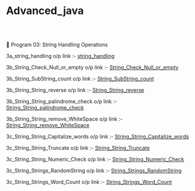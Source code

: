 # Advanced_java

<br/>
<br/>

📌 Program 03: String Handling Operations

3a_string_handling o/p link :-
<a href="https://github.com/Roshan474/Ajvanced_Java_Program/blob/main/lab3_Strings/Screenshot%20Strng%20handling.png">string_handling</a>


3b_String_Check_Null_or_empty o/p link :- 
<a href="https://github.com/Roshan474/Ajvanced_Java_Program/blob/main/lab3_Strings/Screenshot%20String_nullorempty.png">String_Check_Null_or_empty</a>


3b_String_SubString_count o/p link :- 
<a href="https://github.com/Roshan474/Ajvanced_Java_Program/blob/main/lab3_Strings/Screenshot%20Substring-count.png">String_SubString_count</a>


3b_String_String_reverse o/p link :- 
<a href="https://github.com/Roshan474/Ajvanced_Java_Program/blob/main/lab3_Strings/Screenshot%20String_reverse_string.png">String_String_reverse</a>


3b_String_String_palindrome_check o/p link :- 
<a href="https://github.com/Roshan474/Ajvanced_Java_Program/blob/main/lab3_Strings/Screenshot%20String_palindrome_Check.png">String_String_palindrome_check</a>


3b_String_String_remove_WhiteSpace o/p link :- 
<a href="https://github.com/Roshan474/Ajvanced_Java_Program/blob/main/lab3_Strings/Screenshot%20String_remove_White.png">String_String_remove_WhiteSpace</a>


3c_String_String_Capitalize_words o/p link :- 
<a href="https://github.com/Roshan474/Ajvanced_Java_Program/blob/main/lab3_Strings/Screenshot%20String_capitalize_words.png">String_String_Capitalize_words</a>


3c_String_String_Truncate o/p link :- 
<a href="https://github.com/Roshan474/Ajvanced_Java_Program/blob/main/lab3_Strings/Screenshot%20String_truncate.png">String_String_Truncate</a>


3c_String_String_Numeric_Check o/p link :-
<a href="https://github.com/Roshan474/Ajvanced_Java_Program/blob/main/lab3_Strings/Screenshot%20String_Numeric_Check.png">String_String_Numeric_Check</a>


3c_String_Strings_RandomString o/p link :- 
<a href="https://github.com/Roshan474/Ajvanced_Java_Program/blob/main/lab3_Strings/Screenshot%20Strings_RandomString.png">String_Strings_RandomString</a>


3c_String_Strings_Word_Count o/p link :- 
<a href="https://github.com/Roshan474/Ajvanced_Java_Program/blob/main/lab3_Strings/Screenshot%20String_Word_count.png">String_Strings_Word_Count</a>

<br/>
<br/>
